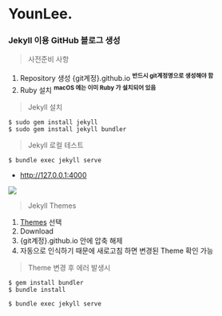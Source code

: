 # YounLee.


### Jekyll 이용 GitHub 블로그 생성

> 사전준비 사항
1. Repository 생성 {git계정}.github.io <b><sup>반드시 git계정명으로 생성해야 함</sup></b>
2. Ruby 설치 <b><sup>macOS 에는 이미 Ruby 가 설치되어 있음</sup></b>

> Jekyll 설치
```
$ sudo gem install jekyll
$ sudo gem install jekyll bundler
```

> Jekyll 로컬 테스트
```
$ bundle exec jekyll serve
```
- http://127.0.0.1:4000

![](https://lsy09.github.io/static/assets/img/landing/blogImg.png)

> Jekyll Themes 
1. [Themes](http://jekyllthemes.org/) 선택
2. Download
3. {git계정}.github.io 안에 압축 해제 
4. 자동으로 인식하기 때문에 새로고침 하면 변경된 Theme 확인 가능

> Theme 변경 후 에러 발생시 
```
$ gem install bundler
$ bundle install

$ bundle exec jekyll serve
```

